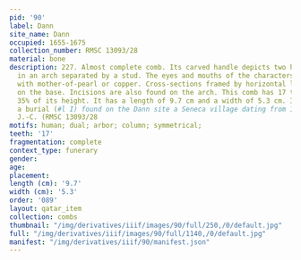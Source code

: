 ```yaml
---
pid: '90'
label: Dann
site_name: Dann
occupied: 1655-1675
collection_number: RMSC 13093/28
material: bone
description: 227. Almost complete comb. Its carved handle depicts two human effigies
  in an arch separated by a stud. The eyes and mouths of the characters seem encrusted
  with mother-of-pearl or copper. Cross-sections framed by horizontal lines are located
  on the base. Incisions are also found on the arch. This comb has 17 teeth that form
  35% of its height. It has a length of 9.7 cm and a width of 5.3 cm. It comes from
  a burial (#l I) found on the Dann site a Seneca village dating from 1655-1675 AD.
  J.-C. (RMSC 13093/28
motifs: human; dual; arbor; column; symmetrical;
teeth: '17'
fragmentation: complete
context_type: funerary
gender:
age:
placement:
length (cm): '9.7'
width (cm): '5.3'
order: '089'
layout: qatar_item
collection: combs
thumbnail: "/img/derivatives/iiif/images/90/full/250,/0/default.jpg"
full: "/img/derivatives/iiif/images/90/full/1140,/0/default.jpg"
manifest: "/img/derivatives/iiif/90/manifest.json"
---
```

